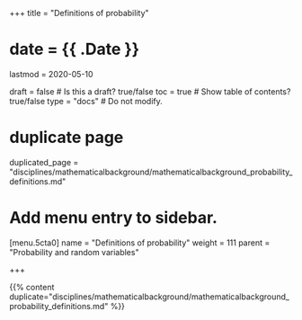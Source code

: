 +++
title = "Definitions of probability"

# date = {{ .Date }}
lastmod = 2020-05-10

draft = false  # Is this a draft? true/false
toc = true  # Show table of contents? true/false
type = "docs"  # Do not modify.

# duplicate page
duplicated_page = "disciplines/mathematicalbackground/mathematicalbackground_probability_definitions.md"

# Add menu entry to sidebar.
[menu.5cta0]
name = "Definitions of probability"
weight = 111
parent = "Probability and random variables"

+++

{{% content duplicate="disciplines/mathematicalbackground/mathematicalbackground_probability_definitions.md" %}}
